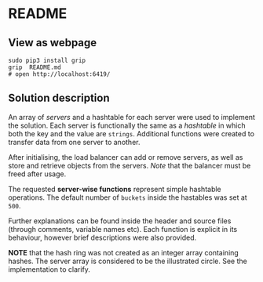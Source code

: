 # README

## View as webpage
```
sudo pip3 install grip
grip  README.md
# open http://localhost:6419/
```

## Solution description

An array of *servers* and a hashtable for each server were used to implement the solution. Each server is functionally the same as a *hashtable* in which both the key and the value are `strings`. Additional functions were created to transfer data from one server to another.

After initialising, the load balancer can add or remove servers, as well as store and retrieve objects from the servers. *Note* that the balancer must be freed after usage.

The requested **server-wise functions** represent simple hashtable operations. The default number of `buckets` inside the hastables was set at `500`.

Further explanations can be found inside the header and source files (through comments, variable names etc). Each function is explicit in its behaviour, however brief descriptions were also provided.

**NOTE** that the hash ring was not created as an integer array containing hashes. The server array is considered to be the illustrated circle. See the implementation to clarify.
